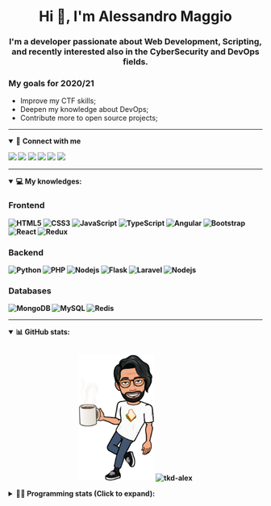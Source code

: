 <h1 align="center">Hi 👋, I'm Alessandro Maggio</h1>
<h3 align="center">I'm a developer passionate about Web Development, Scripting, and recently interested also in the CyberSecurity and DevOps fields.</h3>

### My goals for 2020/21
- Improve my CTF skills;
- Deepen my knowledge about DevOps;
- Contribute more to open source projects;

____

<details open>
<summary>🤝 <b>Connect with me<b></summary>

<p align = "center">

[<img src="https://img.shields.io/badge/twitter-1DA1F2.svg?&style=for-the-badge&logo=twitter&logoColor=white" />](https://twitter.com/TkdAxel)
[<img src ="https://img.shields.io/badge/portfolio-web-%23.svg?&style=for-the-badge&logo=&logoColor=white%22">](https://alessandromaggio.it/)
[<img src ="https://img.shields.io/badge/Telegram-1ca0f1.svg?&style=for-the-badge&logo=Telegram&logoColor=white%22&link=https://t.me/TkdAlex">](https://t.me/TkdAlex/)
[<img src="https://img.shields.io/badge/gmail-c14438.svg?&style=for-the-badge&logo=Gmail&logoColor=white&link=mailto:alex.tkd.alex@gmail.com"/>](mailto:alex.tkd.alex@gmail.com)
[<img src="https://img.shields.io/badge/linkedin-0077B5.svg?&style=for-the-badge&logo=linkedin&logoColor=white" />](https://www.linkedin.com/in/aalessandromaggio/)
[<img src = "https://img.shields.io/badge/instagram-E4405F.svg?&style=for-the-badge&logo=instagram&logoColor=white">](https://www.instagram.com/tkd_alex/)
<!--- [![Visits Badge](https://badges.pufler.dev/visits/tkd-alex/tkd-alex?style=for-the-badge&color=blue)](https://github.com/tkd-alex/tkd-alex) -->

</p>

</details>

---

<details open>
<summary>💻 <b>My knowledges</b>: </summary>

### Frontend
![HTML5](https://img.shields.io/badge/-HTML5-E34F26.svg?style=for-the-badge&logo=html5&logoColor=ffffff)
![CSS3](https://img.shields.io/badge/-CSS3-1572B6.svg?style=for-the-badge&logo=css3)
![JavaScript](https://img.shields.io/badge/-JavaScript-282C34?style=for-the-badge&logo=javascript)
![TypeScript](https://img.shields.io/badge/-TypeScript-007ACC?style=for-the-badge&logo=typescript)
![Angular](https://img.shields.io/badge/-Angular-DD0031?style=for-the-badge&logo=angular)
![Bootstrap](https://img.shields.io/badge/-Bootstrap-563D7C.svg?style=for-the-badge&logo=bootstrap)
![React](https://img.shields.io/badge/-React-282C34.svg?style=for-the-badge&logo=react&logoColor=ffffff)
![Redux](https://img.shields.io/badge/-Redux-764ABC.svg?style=for-the-badge&logo=redux)

### Backend
![Python](https://img.shields.io/badge/-Python-3776AB.svg?style=for-the-badge&logo=Python&logoColor=ffffff)
![PHP](https://img.shields.io/badge/-PHP-777BB4.svg?style=for-the-badge&logo=PHP&logoColor=ffffff)
![Nodejs](https://img.shields.io/badge/-Bash-4EAA25.svg?style=for-the-badge&logo=gnu-bash&logoColor=ffffff)
![Flask](https://img.shields.io/badge/-Flask-282C34.svg?style=for-the-badge&logo=flask)
![Laravel](https://img.shields.io/badge/-Laravel-FF2D20.svg?style=for-the-badge&logo=laravel&logoColor=ffffff)
![Nodejs](https://img.shields.io/badge/-Nodejs-339933.svg?style=for-the-badge&logo=Node.js&logoColor=ffffff)

### Databases
![MongoDB](https://img.shields.io/badge/-MongoDB-47A248?style=for-the-badge&logo=mongodb&logoColor=ffffff)
![MySQL](https://img.shields.io/badge/-MySQL-4479A1?style=for-the-badge&logo=mysql&logoColor=ffffff)
![Redis](https://img.shields.io/badge/-Redis-DC382D?style=for-the-badge&logo=Redis&logoColor=ffffff)

</details>

---

<details open>
 <summary>📊 <b>GitHub stats</b>: </summary>

<br>

<p align = "center">
    <img src="https://raw.githubusercontent.com/Tkd-Alex/tkd-alex/master/images/321517cd-ff68-41a7-b0d1-e765680568a7-8b6448d9-c944-4146-b633-adbdd25cb471-v1.png" height="250" />
    <img src="https://github-readme-stats.vercel.app/api?username=tkd-alex&show_icons=true&count_private=true&hide_border=true&line_height=25" alt="tkd-alex">
</p>

</design>

<details>
 <summary>👨‍💻 <b>Programming stats (Click to expand)</b>: </summary>
 
<!--START_SECTION:waka-->
**I'm an Early 🐤** 

```text
🌞 Morning    429 commits    █████░░░░░░░░░░░░░░░░░░░░   22.17% 
🌆 Daytime    791 commits    ██████████░░░░░░░░░░░░░░░   40.88% 
🌃 Evening    661 commits    ████████░░░░░░░░░░░░░░░░░   34.16% 
🌙 Night      54 commits     ░░░░░░░░░░░░░░░░░░░░░░░░░   2.79%

```
📅 **I'm Most Productive on Wednesday** 

```text
Monday       298 commits    ███░░░░░░░░░░░░░░░░░░░░░░   15.4% 
Tuesday      314 commits    ████░░░░░░░░░░░░░░░░░░░░░   16.23% 
Wednesday    346 commits    ████░░░░░░░░░░░░░░░░░░░░░   17.88% 
Thursday     326 commits    ████░░░░░░░░░░░░░░░░░░░░░   16.85% 
Friday       270 commits    ███░░░░░░░░░░░░░░░░░░░░░░   13.95% 
Saturday     204 commits    ██░░░░░░░░░░░░░░░░░░░░░░░   10.54% 
Sunday       177 commits    ██░░░░░░░░░░░░░░░░░░░░░░░   9.15%

```


📊 **This Week I Spent My Time On** 

```text
⌚︎ Time Zone: Europe/Rome

💬 Programming Languages: 
JavaScript               17 hrs 28 mins      ████████████████░░░░░░░░░   67.09% 
Python                   4 hrs 53 mins       ████░░░░░░░░░░░░░░░░░░░░░   18.76% 
HTML                     1 hr 41 mins        █░░░░░░░░░░░░░░░░░░░░░░░░   6.48% 
Text                     40 mins             ░░░░░░░░░░░░░░░░░░░░░░░░░   2.59% 
Other                    32 mins             ░░░░░░░░░░░░░░░░░░░░░░░░░   2.05%

🔥 Editors: 
VS Code                  19 hrs 47 mins      ███████████████████░░░░░░   75.98% 
Sublime Text             6 hrs 15 mins       ██████░░░░░░░░░░░░░░░░░░░   24.02%

🐱‍💻 Projects: 
PandaScripts-Chrome-Exten14 hrs 7 mins       █████████████░░░░░░░░░░░░   54.27% 
secret-project-ytm       8 hrs 26 mins       ████████░░░░░░░░░░░░░░░░░   32.43% 
Unknown Project          2 hrs 12 mins       ██░░░░░░░░░░░░░░░░░░░░░░░   8.47% 
Email-Spammer            31 mins             ░░░░░░░░░░░░░░░░░░░░░░░░░   2.01% 
myStore                  25 mins             ░░░░░░░░░░░░░░░░░░░░░░░░░   1.62%

💻 Operating System: 
Linux                    26 hrs 2 mins       █████████████████████████   100.0%

```

**I Mostly Code in Python** 

```text
Python                   29 repos            ██████████░░░░░░░░░░░░░░░   40.28% 
JavaScript               12 repos            ████░░░░░░░░░░░░░░░░░░░░░   16.67% 
HTML                     6 repos             ██░░░░░░░░░░░░░░░░░░░░░░░   8.33% 
PHP                      5 repos             █░░░░░░░░░░░░░░░░░░░░░░░░   6.94% 
CSS                      5 repos             █░░░░░░░░░░░░░░░░░░░░░░░░   6.94%

```



<!--END_SECTION:waka-->

</details>
